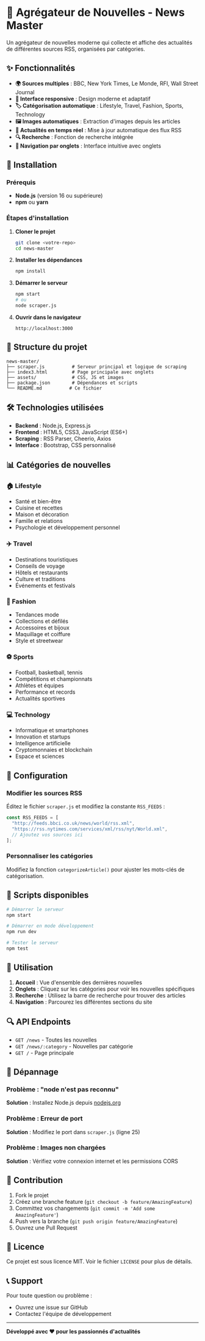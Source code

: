 # 📰 Agrégateur de Nouvelles - News Master

Un agrégateur de nouvelles moderne qui collecte et affiche des actualités de différentes sources RSS, organisées par catégories.

## ✨ Fonctionnalités

- **🌍 Sources multiples** : BBC, New York Times, Le Monde, RFI, Wall Street Journal
- **📱 Interface responsive** : Design moderne et adaptatif
- **🏷️ Catégorisation automatique** : Lifestyle, Travel, Fashion, Sports, Technology
- **🖼️ Images automatiques** : Extraction d'images depuis les articles
- **📅 Actualités en temps réel** : Mise à jour automatique des flux RSS
- **🔍 Recherche** : Fonction de recherche intégrée
- **📱 Navigation par onglets** : Interface intuitive avec onglets

## 🚀 Installation

### Prérequis

- **Node.js** (version 16 ou supérieure)
- **npm** ou **yarn**

### Étapes d'installation

1. **Cloner le projet**
   ```bash
   git clone <votre-repo>
   cd news-master
   ```

2. **Installer les dépendances**
   ```bash
   npm install
   ```

3. **Démarrer le serveur**
   ```bash
   npm start
   # ou
   node scraper.js
   ```

4. **Ouvrir dans le navigateur**
   ```
   http://localhost:3000
   ```

## 📁 Structure du projet

```
news-master/
├── scraper.js          # Serveur principal et logique de scraping
├── index3.html         # Page principale avec onglets
├── assets/             # CSS, JS et images
├── package.json        # Dépendances et scripts
└── README.md          # Ce fichier
```

## 🛠️ Technologies utilisées

- **Backend** : Node.js, Express.js
- **Frontend** : HTML5, CSS3, JavaScript (ES6+)
- **Scraping** : RSS Parser, Cheerio, Axios
- **Interface** : Bootstrap, CSS personnalisé

## 📊 Catégories de nouvelles

### 🏠 Lifestyle
- Santé et bien-être
- Cuisine et recettes
- Maison et décoration
- Famille et relations
- Psychologie et développement personnel

### ✈️ Travel
- Destinations touristiques
- Conseils de voyage
- Hôtels et restaurants
- Culture et traditions
- Événements et festivals

### 👗 Fashion
- Tendances mode
- Collections et défilés
- Accessoires et bijoux
- Maquillage et coiffure
- Style et streetwear

### ⚽ Sports
- Football, basketball, tennis
- Compétitions et championnats
- Athlètes et équipes
- Performance et records
- Actualités sportives

### 💻 Technology
- Informatique et smartphones
- Innovation et startups
- Intelligence artificielle
- Cryptomonnaies et blockchain
- Espace et sciences

## 🔧 Configuration

### Modifier les sources RSS

Éditez le fichier `scraper.js` et modifiez la constante `RSS_FEEDS` :

```javascript
const RSS_FEEDS = [
  "http://feeds.bbci.co.uk/news/world/rss.xml",
  "https://rss.nytimes.com/services/xml/rss/nyt/World.xml",
  // Ajoutez vos sources ici
];
```

### Personnaliser les catégories

Modifiez la fonction `categorizeArticle()` pour ajuster les mots-clés de catégorisation.

## 🚀 Scripts disponibles

```bash
# Démarrer le serveur
npm start

# Démarrer en mode développement
npm run dev

# Tester le serveur
npm test
```

## 📱 Utilisation

1. **Accueil** : Vue d'ensemble des dernières nouvelles
2. **Onglets** : Cliquez sur les catégories pour voir les nouvelles spécifiques
3. **Recherche** : Utilisez la barre de recherche pour trouver des articles
4. **Navigation** : Parcourez les différentes sections du site

## 🔍 API Endpoints

- `GET /news` - Toutes les nouvelles
- `GET /news/:category` - Nouvelles par catégorie
- `GET /` - Page principale

## 🐛 Dépannage

### Problème : "node n'est pas reconnu"
**Solution** : Installez Node.js depuis [nodejs.org](https://nodejs.org/)

### Problème : Erreur de port
**Solution** : Modifiez le port dans `scraper.js` (ligne 25)

### Problème : Images non chargées
**Solution** : Vérifiez votre connexion internet et les permissions CORS

## 🤝 Contribution

1. Fork le projet
2. Créez une branche feature (`git checkout -b feature/AmazingFeature`)
3. Committez vos changements (`git commit -m 'Add some AmazingFeature'`)
4. Push vers la branche (`git push origin feature/AmazingFeature`)
5. Ouvrez une Pull Request

## 📄 Licence

Ce projet est sous licence MIT. Voir le fichier `LICENSE` pour plus de détails.

## 📞 Support

Pour toute question ou problème :
- Ouvrez une issue sur GitHub
- Contactez l'équipe de développement

---

**Développé avec ❤️ pour les passionnés d'actualités**

